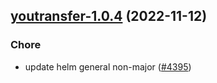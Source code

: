 

## [youtransfer-1.0.4](https://github.com/truecharts/charts/compare/youtransfer-1.0.3...youtransfer-1.0.4) (2022-11-12)

### Chore

- update helm general non-major ([#4395](https://github.com/truecharts/charts/issues/4395))
  
  